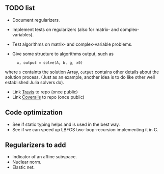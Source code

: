 ## TODO list

* Document regularizers.
* Implement tests on regularizers (also for matrix- and complex-variables).
* Test algorithms on matrix- and complex-variable problems.
* Give some structure to algorithms output, such as

		x, output = solve(A, b, g, x0)
where `x` containts the solution Array, `output` contains other details about the solution process. (Just as an example, another idea is to do like other well established Julia solvers do).
* Link [Travis](https://travis-ci.org/) to repo (once public)
* Link [Coveralls](https://coveralls.io/) to repo (once public)

## Code optimization

* See if static typing helps and is used in the best way.
* See if we can speed up LBFGS two-loop-recursion implementing it in C.

## Regularizers to add

* Indicator of an affine subspace.
* Nuclear norm.
* Elastic net.
